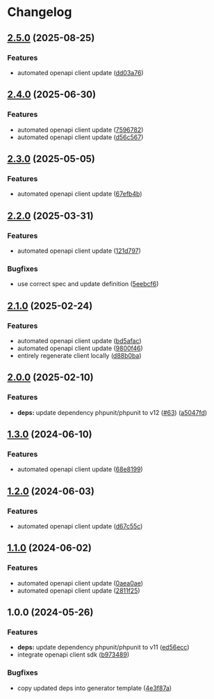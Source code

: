# Changelog

## [2.5.0](https://github.com/gopad/gopad-php/compare/v2.4.0...v2.5.0) (2025-08-25)


### Features

* automated openapi client update ([dd03a76](https://github.com/gopad/gopad-php/commit/dd03a7607847ce888b2bc17bd7f2b26b8a4f2707))

## [2.4.0](https://github.com/gopad/gopad-php/compare/v2.3.0...v2.4.0) (2025-06-30)


### Features

* automated openapi client update ([7596782](https://github.com/gopad/gopad-php/commit/75967824fb463398120659ac8e706c97150fc2a7))
* automated openapi client update ([d56c567](https://github.com/gopad/gopad-php/commit/d56c567bab12ec9a5c5770b3b1ddcb30a7c5354e))

## [2.3.0](https://github.com/gopad/gopad-php/compare/v2.2.0...v2.3.0) (2025-05-05)


### Features

* automated openapi client update ([67efb4b](https://github.com/gopad/gopad-php/commit/67efb4b554f19d82673a578737a6f2db08975cf0))

## [2.2.0](https://github.com/gopad/gopad-php/compare/v2.1.0...v2.2.0) (2025-03-31)


### Features

* automated openapi client update ([121d797](https://github.com/gopad/gopad-php/commit/121d797950c844e29482e18436d9e22c5680671c))


### Bugfixes

* use correct spec and update definition ([5eebcf6](https://github.com/gopad/gopad-php/commit/5eebcf66e616965e191331e262fef3fb088cad00))

## [2.1.0](https://github.com/gopad/gopad-php/compare/v2.0.0...v2.1.0) (2025-02-24)


### Features

* automated openapi client update ([bd5afac](https://github.com/gopad/gopad-php/commit/bd5afac66eee6bf725bca26f4a0a338b0e0b6162))
* automated openapi client update ([9800f46](https://github.com/gopad/gopad-php/commit/9800f46c6679fc3d2f623fee7c640aa0cf8563c8))
* entirely regenerate client locally ([d88b0ba](https://github.com/gopad/gopad-php/commit/d88b0ba9d4780fcb2b8b5071dcf5fa32c9db6ef9))

## [2.0.0](https://github.com/gopad/gopad-php/compare/v1.3.0...v2.0.0) (2025-02-10)


### Features

* **deps:** update dependency phpunit/phpunit to v12 ([#63](https://github.com/gopad/gopad-php/issues/63)) ([a5047fd](https://github.com/gopad/gopad-php/commit/a5047fda0af802a60c95e51d40fb0a6c27c18b01))

## [1.3.0](https://github.com/gopad/gopad-php/compare/v1.2.0...v1.3.0) (2024-06-10)


### Features

* automated openapi client update ([68e8199](https://github.com/gopad/gopad-php/commit/68e81990e97789c4e94daebeb0c966c63b52dfd6))

## [1.2.0](https://github.com/gopad/gopad-php/compare/v1.1.0...v1.2.0) (2024-06-03)


### Features

* automated openapi client update ([d67c55c](https://github.com/gopad/gopad-php/commit/d67c55cbcea323df21a416b87a1261d53c4d384e))

## [1.1.0](https://github.com/gopad/gopad-php/compare/v1.0.0...v1.1.0) (2024-06-02)


### Features

* automated openapi client update ([0aea0ae](https://github.com/gopad/gopad-php/commit/0aea0ae1f3f403bf127b463c95ba112f721d2a55))
* automated openapi client update ([2811f25](https://github.com/gopad/gopad-php/commit/2811f254e413b22b629d5db5c7e3939228dd3d80))

## 1.0.0 (2024-05-26)


### Features

* **deps:** update dependency phpunit/phpunit to v11 ([ed56ecc](https://github.com/gopad/gopad-php/commit/ed56ecccd4d950c3d1cc281028329e88de582bfb))
* integrate openapi client sdk ([b973489](https://github.com/gopad/gopad-php/commit/b97348999016df6283717fc530c92c6eccba978f))


### Bugfixes

* copy updated deps into generator template ([4e3f87a](https://github.com/gopad/gopad-php/commit/4e3f87ac4273b1b3a10bad4ff6cb0c9a21ff80c5))
